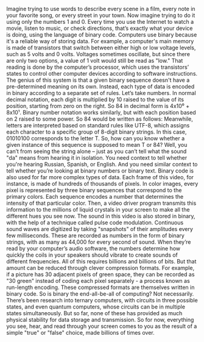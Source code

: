 Imagine trying to use words  to describe every scene in a film, every note in your favorite song, or every street in your town. Now imagine trying to do it using  only the numbers 1 and 0. Every time you use the Internet to watch a movie, listen to music, or check directions, that’s exactly what your device is doing, using the language of binary code. Computers use binary because  it's a reliable way of storing data. For example, a computer's main memory is made of transistors that switch between either high  or low voltage levels, such as 5 volts and 0 volts. Voltages sometimes oscillate, but since there are only two options, a value of 1 volt  would still be read as "low." That reading is done by  the computer’s processor, which uses the transistors’ states  to control other computer devices according to software instructions. The genius of this system  is that a given binary sequence doesn't have a pre-determined meaning  on its own. Instead, each type of data is encoded in binary according to a separate  set of rules. Let’s take numbers. In normal decimal notation,  each digit is multiplied by 10 raised  to the value of its position, starting from zero on the right. So 84 in decimal form is 4x10⁰ + 8x10¹. Binary number notation works similarly, but with each position  based on 2 raised to some power. So 84 would be written as follows: Meanwhile, letters are interpreted  based on standard rules like UTF-8, which assigns each character to a specific group of 8-digit binary strings. In this case, 01010100 corresponds  to the letter T. So, how can you know whether  a given instance of this sequence is supposed to mean T or 84? Well, you can’t from seeing  the string alone – just as you can’t tell what the sound "da" means from hearing it in isolation. You need context to tell whether you're hearing Russian, Spanish, or English. And you need similar context to tell whether you’re looking  at binary numbers or binary text. Binary code is also used for  far more complex types of data. Each frame of this video, for instance, is made of hundreds  of thousands of pixels. In color images, every pixel is represented  by three binary sequences that correspond to the primary colors. Each sequence encodes a number that determines the intensity of that particular color. Then, a video driver program transmits  this information to the millions of liquid crystals  in your screen to make all the different hues  you see now. The sound in this video  is also stored in binary, with the help of a technique  called pulse code modulation. Continuous sound waves are digitized by taking "snapshots" of their  amplitudes every few milliseconds. These are recorded as numbers  in the form of binary strings, with as many as 44,000 for every second of sound. When they’re read by  your computer’s audio software, the numbers determine how quickly  the coils in your speakers should vibrate to create sounds of different frequencies. All of this requires billions  and billions of bits. But that amount can be reduced  through clever compression formats. For example, if a picture has 30 adjacent  pixels of green space, they can be recorded as "30 green" instead of coding each pixel separately - a process known as run-length encoding. These compressed formats are themselves  written in binary code. So is binary the end-all-be-all  of computing? Not necessarily. There’s been research  into ternary computers, with circuits in three possible states, and even quantum computers, whose circuits can be in multiple states simultaneously. But so far, none of these has provided as much physical stability  for data storage and transmission. So for now, everything you see, hear, and read through your screen comes to you as the result  of a simple "true" or "false" choice, made billions of times over. 